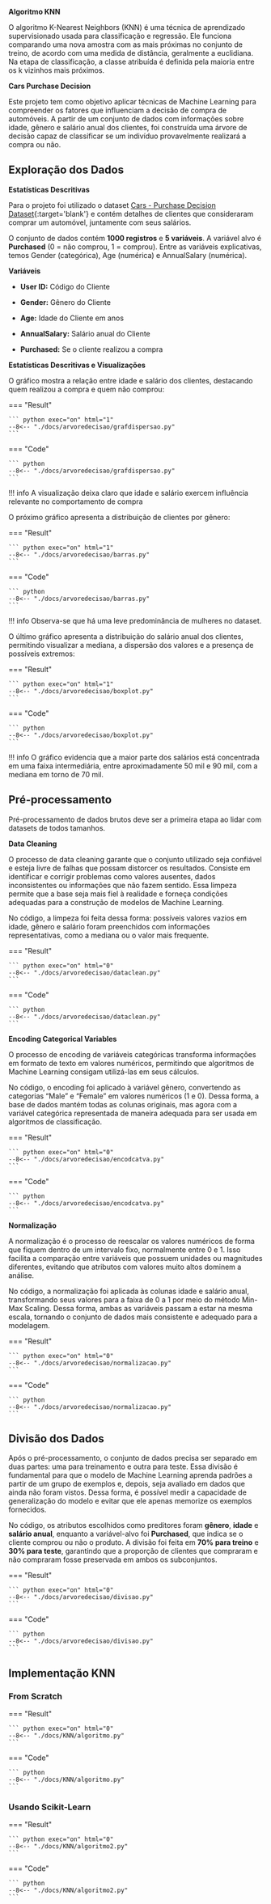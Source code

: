 **Algoritmo KNN**

O algoritmo K-Nearest Neighbors (KNN) é uma técnica de aprendizado supervisionado usada para classificação e regressão. Ele funciona comparando uma nova amostra com as mais próximas no conjunto de treino, de acordo com uma medida de distância, geralmente a euclidiana. Na etapa de classificação, a classe atribuída é definida pela maioria entre os k vizinhos mais próximos.

**Cars Purchase Decision**

Este projeto tem como objetivo aplicar técnicas de Machine Learning para compreender os fatores que influenciam a decisão de compra de automóveis. A partir de um conjunto de dados com informações sobre idade, gênero e salário anual dos clientes, foi construída uma árvore de decisão capaz de classificar se um indivíduo provavelmente realizará a compra ou não.

## **Exploração dos Dados**

**Estatísticas Descritivas**

Para o projeto foi utilizado o dataset [Cars - Purchase Decision Dataset](https://www.kaggle.com/datasets/gabrielsantello/cars-purchase-decision-dataset){:target='blank'} e contém detalhes de clientes que consideraram comprar um automóvel, juntamente com seus salários.

O conjunto de dados contém **1000 registros** e **5 variáveis**. A variável alvo é **Purchased** (0 = não comprou, 1 = comprou).
Entre as variáveis explicativas, temos Gender (categórica), Age (numérica) e AnnualSalary (numérica).

**Variáveis**

- **User ID:** Código do Cliente

- **Gender:** Gênero do Cliente

- **Age:** Idade do Cliente em anos

- **AnnualSalary:** Salário anual do Cliente

- **Purchased:** Se o cliente realizou a compra

**Estatísticas Descritivas e Visualizações**

O gráfico mostra a relação entre idade e salário dos clientes, destacando quem realizou a compra e quem não comprou:

=== "Result"

    ``` python exec="on" html="1"
    --8<-- "./docs/arvoredecisao/grafdispersao.py"
    ```
=== "Code"

    ``` python
    --8<-- "./docs/arvoredecisao/grafdispersao.py"
    ```

!!! info
    A visualização deixa claro que idade e salário exercem influência relevante no comportamento de compra

O próximo gráfico apresenta a distribuição de clientes por gênero:

=== "Result"

    ``` python exec="on" html="1"
    --8<-- "./docs/arvoredecisao/barras.py"
    ```
=== "Code"

    ``` python
    --8<-- "./docs/arvoredecisao/barras.py"
    ```

!!! info 
    Observa-se que há uma leve predominância de mulheres no dataset.

O último gráfico apresenta a distribuição do salário anual dos clientes, permitindo visualizar a mediana, a dispersão dos valores e a presença de possíveis extremos:

=== "Result"

    ``` python exec="on" html="1"
    --8<-- "./docs/arvoredecisao/boxplot.py"
    ```
=== "Code"

    ``` python
    --8<-- "./docs/arvoredecisao/boxplot.py"
    ```

!!! info
    O gráfico evidencia que a maior parte dos salários está concentrada em uma faixa intermediária, entre aproximadamente 50 mil e 90 mil, com a mediana em torno de 70 mil.

## **Pré-processamento**

Pré-processamento de dados brutos deve ser a primeira etapa ao lidar com datasets de todos tamanhos.

**Data Cleaning**

O processo de data cleaning garante que o conjunto utilizado seja confiável e esteja livre de falhas que possam distorcer os resultados. Consiste em identificar e corrigir problemas como valores ausentes, dados inconsistentes ou informações que não fazem sentido. Essa limpeza permite que a base seja mais fiel à realidade e forneça condições adequadas para a construção de modelos de Machine Learning.

No código, a limpeza foi feita dessa forma: possíveis valores vazios em idade, gênero e salário foram preenchidos com informações representativas, como a mediana ou o valor mais frequente.

=== "Result"

    ``` python exec="on" html="0"
    --8<-- "./docs/arvoredecisao/dataclean.py"
    ```
=== "Code"

    ``` python
    --8<-- "./docs/arvoredecisao/dataclean.py"
    ```

**Encoding Categorical Variables**

O processo de encoding de variáveis categóricas transforma informações em formato de texto em valores numéricos, permitindo que algoritmos de Machine Learning consigam utilizá-las em seus cálculos.

No código, o encoding foi aplicado à variável gênero, convertendo as categorias “Male” e “Female” em valores numéricos (1 e 0). Dessa forma, a base de dados mantém todas as colunas originais, mas agora com a variável categórica representada de maneira adequada para ser usada em algoritmos de classificação.

=== "Result"

    ``` python exec="on" html="0"
    --8<-- "./docs/arvoredecisao/encodcatva.py"
    ```
=== "Code"

    ``` python
    --8<-- "./docs/arvoredecisao/encodcatva.py"
    ```

**Normalização**

A normalização é o processo de reescalar os valores numéricos de forma que fiquem dentro de um intervalo fixo, normalmente entre 0 e 1. Isso facilita a comparação entre variáveis que possuem unidades ou magnitudes diferentes, evitando que atributos com valores muito altos dominem a análise.

No código, a normalização foi aplicada às colunas idade e salário anual, transformando seus valores para a faixa de 0 a 1 por meio do método Min-Max Scaling. Dessa forma, ambas as variáveis passam a estar na mesma escala, tornando o conjunto de dados mais consistente e adequado para a modelagem.

=== "Result"

    ``` python exec="on" html="0"
    --8<-- "./docs/arvoredecisao/normalizacao.py"
    ```
=== "Code"

    ``` python
    --8<-- "./docs/arvoredecisao/normalizacao.py"
    ```

## **Divisão dos Dados**

Após o pré-processamento, o conjunto de dados precisa ser separado em duas partes: uma para treinamento e outra para teste. Essa divisão é fundamental para que o modelo de Machine Learning aprenda padrões a partir de um grupo de exemplos e, depois, seja avaliado em dados que ainda não foram vistos. Dessa forma, é possível medir a capacidade de generalização do modelo e evitar que ele apenas memorize os exemplos fornecidos.

No código, os atributos escolhidos como preditores foram **gênero**, **idade** e **salário anual**, enquanto a variável-alvo foi **Purchased**, que indica se o cliente comprou ou não o produto. A divisão foi feita em **70% para treino** e **30% para teste**, garantindo que a proporção de clientes que compraram e não compraram fosse preservada em ambos os subconjuntos.

=== "Result"

    ``` python exec="on" html="0"
    --8<-- "./docs/arvoredecisao/divisao.py"
    ```
=== "Code"

    ``` python
    --8<-- "./docs/arvoredecisao/divisao.py"
    ```

## **Implementação KNN**

### From Scratch

=== "Result"

    ``` python exec="on" html="0"
    --8<-- "./docs/KNN/algoritmo.py"
    ```
=== "Code"

    ``` python
    --8<-- "./docs/KNN/algoritmo.py"
    ```

### Usando Scikit-Learn

=== "Result"

    ``` python exec="on" html="0"
    --8<-- "./docs/KNN/algoritmo2.py"
    ```
=== "Code"

    ``` python
    --8<-- "./docs/KNN/algoritmo2.py"
    ```